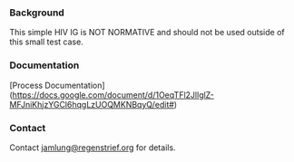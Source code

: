 ### Background

This simple HIV IG is NOT NORMATIVE and should not be used outside of this small test case.

### Documentation

[Process Documentation] (https://docs.google.com/document/d/1OeqTFl2JllglZ-MFJniKhjzYGCl6hqgLzUOQMKNBqyQ/edit#)

### Contact

Contact jamlung@regenstrief.org for details.


